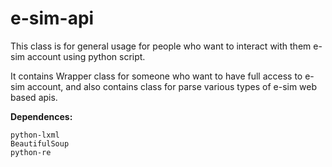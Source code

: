 e-sim-api
=========
This class is for general usage for people who want to interact with them e-sim account using python script.

It contains Wrapper class for someone who want to have full access to e-sim account, and also contains class for parse various types of e-sim web based apis.

<b>Dependences:</b>
```
python-lxml
BeautifulSoup
python-re
```
